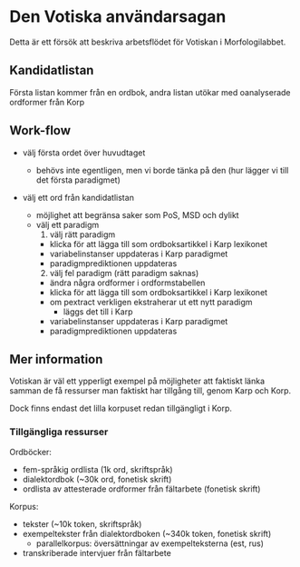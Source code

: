 # Den Votiska användarsagan

Detta är ett försök att beskriva arbetsflödet för Votiskan i Morfologilabbet.

## Kandidatlistan
Första listan kommer från en ordbok, andra listan utökar med oanalyserade ordformer
från Korp

## Work-flow

* välj första ordet över huvudtaget
  * behövs inte egentligen, men vi borde tänka på den (hur lägger vi till det första paradigmet)
  
* välj ett ord från kandidatlistan
  * möjlighet att begränsa saker som PoS, MSD och dylikt
  * välj ett paradigm
    1. välj rätt paradigm
      * klicka för att lägga till som ordboksartikkel i Karp lexikonet
      * variabelinstanser uppdateras i Karp paradigmet
      * paradigmprediktionen uppdateras
    2. välj fel paradigm (rätt paradigm saknas)
      * ändra några ordformer i ordformstabellen
      * klicka för att lägga till som ordboksartikkel i Karp lexikonet
      * om pextract verkligen ekstraherar ut ett nytt paradigm
        * läggs det till i Karp
      * variabelinstanser uppdateras i Karp paradigmet
      * paradigmprediktionen uppdateras


## Mer information

Votiskan är väl ett ypperligt exempel på möjligheter att faktiskt länka samman
de få ressurser man faktiskt har tillgång till, genom Karp och Korp.

Dock finns endast det lilla korpuset redan tillgängligt i Korp.


### Tillgängliga ressurser

Ordböcker:
* fem-språkig ordlista (1k ord, skriftspråk)
* dialektordbok (~30k ord, fonetisk skrift)
* ordlista av attesterade ordformer från fältarbete (fonetisk skrift)

Korpus:
* tekster (~10k token, skriftspråk)
* exempeltekster från dialektordboken (~340k token, fonetisk skrift)
  * parallelkorpus: översättningar av exempelteksterna (est, rus)
* transkriberade intervjuer från fältarbete
